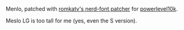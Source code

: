 Menlo, patched with [romkatv's nerd-font patcher][nf] for [powerlevel10k][p10k].

Meslo LG is too tall for me (yes, even the S version).

[nf]: https://github.com/romkatv/nerd-fonts 
[p10k]: https://github.com/romkatv/powerlevel10k
